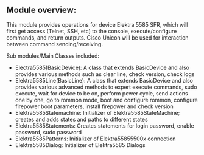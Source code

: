Module overview:
----------------------------------------------
This module provides operations for device Elektra 5585 SFR,
which will first get access (Telnet, SSH, etc)
to the console, execute/configure commands, and return outputs. Cisco Unicon will be used
for interaction between command sending/receiving.

Sub modules/Main Classes included:

* Electra5585(BasicDevice): A class that extends BasicDevice and also provides various methods such as clear line,
                check version, check logs
* Elektra5585Line(BasicLine): A class that extends BasicDevice and also provides various advanced methods to expert
                execute commands, sudo execute, wait for device to be on, perform power cycle, send actions one by one,
                go to rommon mode, boot and configure rommon, configure firepower boot parameters,
                install firepower and check version
* Elektra5585Statemachine: Initializer of Elektra5585StateMachine; creates and adds states and paths to different states
* Elektra5585Statements: Creates statements for login password, enable password, sudo password
* Elektra5585Patterns: Initializer of Elektra55855500x connection
* Elektra5585Dialog: Initializer of Elektra5585 Dialogs
